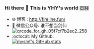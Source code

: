 ### Hi there 👋 This is YHY's world 🇨🇳
- :globe_with_meridians: 博客 : http://fireline.fun/
- :tada: 微信公众号: 谁不想当剑仙  
![qrcode_for_gh_05f7cf7b2ec2_258](https://rawcdn.githack.com/yhy0/PicGoImg/ed84a34833e3682fa0638d825f6e0ccfceaa18c1/goby/20210310205241.jpg)
- :octocat: My Github:  
[![myslef's GitHub stats](https://github-readme-stats.vercel.app/api?username=yhy0)](https://github.com/anuraghazra/github-readme-stats)

<!--
**yhy0/yhy0** is a ✨ _special_ ✨ repository because its `README.md` (this file) appears on your GitHub profile.

Here are some ideas to get you started:

- 🔭 I’m currently working on ...
- 🌱 I’m currently learning ...
- 👯 I’m looking to collaborate on ...
- 🤔 I’m looking for help with ...
- 💬 Ask me about ...
- 📫 How to reach me: ...
- 😄 Pronouns: ...
- ⚡ Fun fact: ...
-->
